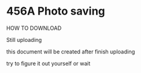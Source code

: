 # 456A Photo saving
 
HOW TO DOWNLOAD





Still uploading

this document will be created after finish uploading

try to figure it out yourself or wait
